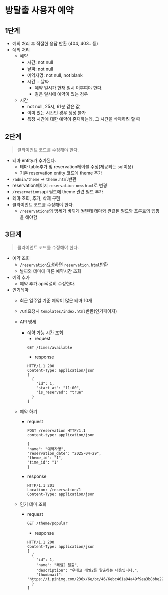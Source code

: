 # 방탈출 사용자 예약

## 1단계

- 예외 처리 후 적절한 응답 반환 (404, 403.. 등)
- 예외 처리
    - 예약
        - 시간: not null
        - 날짜: not null
        - 예약자명: not null, not blank
        - 시간 + 날짜
            - 예약 일시가 현재 일시 이후여야 한다.
            - 같은 일시에 예약이 있는 경우
    - 시간
        - not null, 25시, 61분 같은 값
        - 이미 있는 시간인 경우 생성 불가
        - 특정 시간에 대한 예약이 존재하는데, 그 시간을 삭제하려 할 때

## 2단계

> 클라이언트 코드를 수정해야 한다.

- 테마 entity가 추가된다.
    - 테마 table추가 및 reservation테이블 수정(제공되는 sql이용)
    - 기존 reservation entity 코드에 theme 추가
- `/admin/theme` -> `theme.html`반환
- reservation페이지 `reservation-new.html`로 변경
- `/reservations`api 필드에 theme 관련 필드 추가
- 테마 조회, 추가, 삭제 구현
- 클라이언트 코드를 수정해야 한다.
    - `/reservations`의 명세가 바뀌게 될텐데 테마와 관련된 필드와 프론트의 맵핑을 해야함

## 3단계

> 클라이언트 코드를 수정해야 한다.

- 예약 조회
    - `/reservation`요청하면 `reservation.html`반환
    - 날짜와 테마에 따른 예약시간 조회
- 예약 추가
    - 예약 추가 api적절히 수정한다.
- 인기테마
    - 최근 일주일 기준 예약이 많은 테마 10개
    - `/`url요청시 `templates/index.html`반환(인기페이지)

    - API 명세
        - 예약 가능 시간 조회
            - request
          ```
          GET /times/available
          ```
            - response
          ```
          HTTP/1.1 200
          Content-Type: application/json
          [
            {
              "id": 1,
              "start_at": "11:00",
              "is_reserved": "true"
            }
          ]
          ```

    - 예약 하기
        - request
          ```
          POST /reservation HTTP/1.1
          content-type: application/json
          
          {
          "name": "예약자명",
          "reservation_date": "2025-04-29",
          "theme_id": "1",
          "time_id": "1"
          }
          ```
        - response
          ```
          HTTP/1.1 201
          Location: /reservation/1
          Content-Type: application/json
          ```

    - 인기 테마 조회
        - request
          ```
          GET /theme/popular
          ```
            - response
          ```
          HTTP/1.1 200
          Content-Type: application/json
          [
            {
              "id": 1,
              "name": "레벨2 탈출",
              "description": "우테코 레벨2를 탈출하는 내용입니다.",
              "thumbnail": "https://i.pinimg.com/236x/6e/bc/46/6ebc461a94a49f9ea3b8bbe2204145d4.jpg"
            }
          ]
          ```